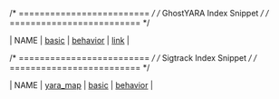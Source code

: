 /* ========================= */
/* GhostYARA Index Snippet  */
/* ========================= */

| NAME | [basic](./families/NAME_basic.yar) | [behavior](./ttps/NAME_behavior.yar) | [link](https://github.com/Sab0x1D/sigtrack/blob/main/yara_map/NAME_yara_patterns.md) |


/* ========================= */
/* Sigtrack Index Snippet   */
/* ========================= */

| NAME | [yara_map](./yara_map/NAME_yara_patterns.md) | [basic](https://github.com/Sab0x1D/ghostyara/blob/main/families/NAME_basic.yar) | [behavior](https://github.com/Sab0x1D/ghostyara/blob/main/ttps/NAME_behavior.yar) |
